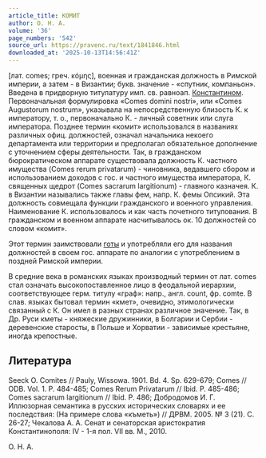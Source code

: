 ```yaml
---
article_title: КОМИТ
author: О. Н. А.
volume: '36'
page_numbers: '542'
source_url: https://pravenc.ru/text/1841846.html
downloaded_at: '2025-10-13T14:56:41Z'
---
```


[лат. comes; греч. κόμης], военная и гражданская должность в Римской империи, а затем - в Византии; букв. значение - «спутник, компаньон». Введена в придворную титулатуру имп. св. равноап. [Константином](https://pravenc.ru/text/Константин.html). Первоначальная формулировка «Comes domini nostri», или «Comes Augustorum nostrum», указывала на непосредственную близость К. к императору, т. о., первоначально К. - личный советник или слуга императора. Позднее термин «комит» использовался в названиях различных офиц. должностей, означал начальника некоего департамента или территории и предполагал обязательное дополнение с уточнением сферы деятельности. Так, в гражданском бюрократическом аппарате существовала должность К. частного имущества (Comes rerum privatarum) - чиновника, ведавшего сбором и использованием доходов с гос. и частного имущества императора, К. священных щедрот (Comes sacrarum largitionum) - главного казначея. К. в Византии назывались также главы фем, напр. К. фемы Опсикий. Эта должность совмещала функции гражданского и военного управления. Наименование К. использовалось и как часть почетного титулования. В гражданском и военном аппарате насчитывалось ок. 10 должностей со словом «комит».

Этот термин заимствовали [готы](https://pravenc.ru/text/готы.html) и употребляли его для названия должностей в своем гос. аппарате по аналогии с употреблением в поздней Римской империи.

В средние века в романских языках производный термин от лат. comes стал означать высокопоставленное лицо в феодальной иерархии, соответствующее герм. титулу «граф»: напр., англ. count, фр. comte. В слав. языках бытовал термин «кмет», очевидно, этимологически связанный с К. Он имел в разных странах различное значение. Так, в Др. Руси кметы - княжеские дружинники, в Болгарии и Сербии - деревенские старосты, в Польше и Хорватии - зависимые крестьяне, иногда крепостные.

## Литература

Seeck O. Comites // Pauly, Wissowa. 1901. Bd. 4. Sp. 629-679; Comes // ODB. Vol. 1. P. 484-485; Comes Rerum Privatarum // Ibid. P. 485-486; Comes sacrarum largitionum // Ibid. P. 486; Добродомов И. Г. Иллюзорная семантика в русских исторических словарях и ее последствия: (На примере слова «къметь») // ДРВМ. 2005. № 3 (21). С. 26-27; Чекалова А. А. Сенат и сенаторская аристократия Константинополя: IV - 1-я пол. VII вв. М., 2010.

О. Н. А.
